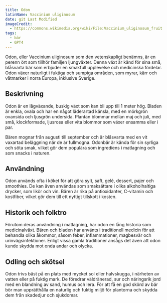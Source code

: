 ```yaml
---
title: Odon
latinName: Vaccinium uliginosum
date: git Last Modified
imageCredit:
  - https://commons.wikimedia.org/wiki/File:Vaccinium_uliginosum_fruit.jpg
tags:
  - bär
  - GPT4
---
```


Odon, eller Vaccinium uliginosum som den vetenskapligt benämns, är en perenn ört som tillhör familjen ljungväxter. Denna växt är känd för sina små, blåsvarta bär som erbjuder en smakfull upplevelse och medicinska fördelar. Odon växer naturligt i fuktiga och sumpiga områden, som myrar, kärr och våtmarker i norra Europa, inklusive Sverige.

## Beskrivning

Odon är en lågväxande, buskig växt som kan bli upp till 1 meter hög. Bladen är enkla, ovala och har en något läderartad känsla, med en mörkgrön ovansida och ljusgrön undersida. Plantan blommar mellan maj och juli, med små, klockformade, ljusrosa eller vita blommor som växer ensamma eller i par.

Bären mognar från augusti till september och är blåsvarta med en vit vaxartad beläggning när de är fullmogna. Odonbär är kända för sin syrliga och söta smak, vilket gör dem populära som ingrediens i matlagning och som snacks i naturen.

## Användning

Odon används ofta i köket för att göra sylt, saft, gelé, dessert, pajer och smoothies. De kan även användas som smaksättare i olika alkoholhaltiga drycker, som likör och vin. Bären är rika på antioxidanter, C-vitamin och kostfiber, vilket gör dem till ett nyttigt tillskott i kosten.

## Historik och folktro

Förutom deras användning i matlagning, har odon en lång historia som medicinalväxt. Bären och bladen har använts i traditionell medicin för att behandla olika åkommor, såsom feber, inflammationer, magbesvär och urinvägsinfektioner. Enligt vissa gamla traditioner ansågs det även att odon kunde skydda mot onda andar och olycka.

## Odling och skötsel

Odon trivs bäst på en plats med mycket sol eller halvskugga, i närheten av vatten eller på fuktig mark. De föredrar väldränerad, sur och näringsrik jord med en blandning av sand, humus och lera. För att få en god skörd av bär bör man upprätthålla en naturlig och fuktig miljö för plantorna och skydda dem från skadedjur och sjukdomar.
